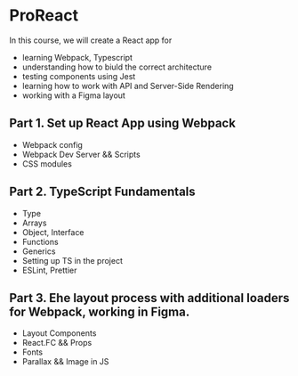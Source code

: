 # ProReact
In this course, we will create a React app for 
* learning Webpack, Typescript
* understanding how to biuld the correct architecture
* testing components using Jest
* learning how to work with API and Server-Side Rendering
* working with a Figma layout

## Part 1. Set up React App using Webpack
* Webpack config
* Webpack Dev Server && Scripts
* CSS modules

## Part 2. TypeScript Fundamentals
* Type
* Arrays
* Object, Interface
* Functions
* Generics
* Setting up TS in the project
* ESLint, Prettier

## Part 3. Еhe layout process with additional loaders for Webpack, working in Figma.
* Layout Components
* React.FC && Props
* Fonts
* Parallax && Image in JS

